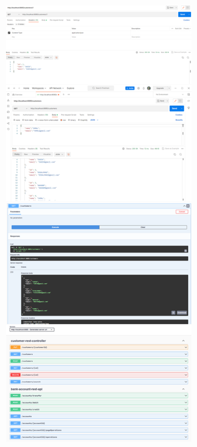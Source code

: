 
<img src="sc/Sadik.png">
<img src="sc/yamalcreate.png">
<img src="sc/swagger.png">
<img src="sc/1.png">
